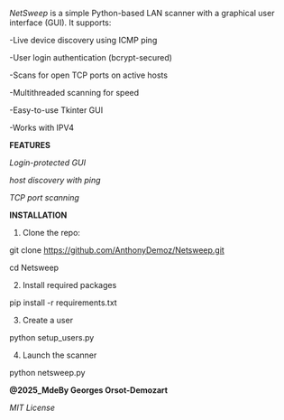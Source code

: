 *NetSweep* is a simple Python-based LAN scanner with a graphical user interface (GUI). It supports:

-Live device discovery using ICMP ping

-User login authentication (bcrypt-secured)

-Scans for open TCP ports on active hosts

-Multithreaded scanning for speed

-Easy-to-use Tkinter GUI

-Works with IPV4

**FEATURES**

*Login-protected GUI*

*host discovery with ping*

*TCP port scanning*

**INSTALLATION**

1. Clone the repo:
   
git clone https://github.com/AnthonyDemoz/Netsweep.git

cd Netsweep

2. Install required packages
   
pip install -r requirements.txt

3. Create a user

python setup_users.py

4. Launch the scanner

python netsweep.py

**@2025_MdeBy Georges Orsot-Demozart**

*MIT License*
